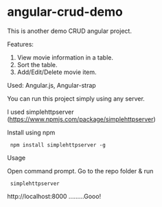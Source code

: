 # angular-crud-demo

This is another demo CRUD angular project.

Features:
1. View movie information in a table.
2. Sort the table.
3. Add/Edit/Delete movie item.

Used:
Angular.js, Angular-strap

You can run this project simply using any server.

I used simplehttpserver (https://www.npmjs.com/package/simplehttpserver)

Install using npm

  <code>  npm install simplehttpserver -g </code>

Usage

Open command prompt. Go to the repo folder & run

 <code> simplehttpserver </code>
 
 http://localhost:8000   .........Gooo!